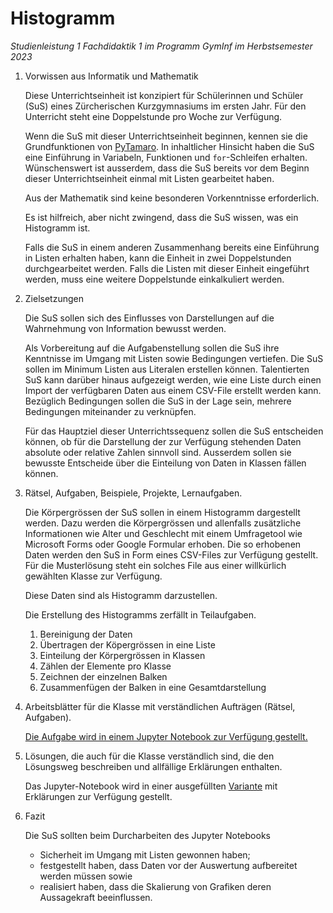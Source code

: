 # Histogramm 

*Studienleistung 1 Fachdidaktik 1 im Programm GymInf im Herbstsemester 2023*

1. Vorwissen aus Informatik und Mathematik

   Diese Unterrichtseinheit ist konzipiert für Schülerinnen und Schüler
   (SuS) eines Zürcherischen Kurzgymnasiums im ersten Jahr. Für den
   Unterricht steht eine Doppelstunde pro Woche zur Verfügung.

   Wenn die SuS mit dieser Unterrichtseinheit beginnen, kennen sie die
   Grundfunktionen von
   [PyTamaro](https://pytamaro.si.usi.ch/).
   In inhaltlicher Hinsicht haben die SuS eine Einführung in Variabeln,
   Funktionen und `for`-Schleifen erhalten. Wünschenswert ist ausserdem, dass
   die SuS bereits vor dem Beginn dieser Unterrichtseinheit einmal mit
   Listen gearbeitet haben.

   Aus der Mathematik sind keine besonderen Vorkenntnisse erforderlich.

   Es ist hilfreich, aber nicht zwingend, dass die SuS wissen, was ein
   Histogramm ist.

   Falls die SuS in einem anderen Zusammenhang bereits eine Einführung
   in Listen erhalten haben, kann die Einheit in zwei Doppelstunden
   durchgearbeitet werden. Falls die Listen mit dieser Einheit
   eingeführt werden, muss eine weitere Doppelstunde einkalkuliert werden.
  
2. Zielsetzungen

   Die SuS sollen sich des Einflusses von Darstellungen auf die
   Wahrnehmung von Information bewusst werden.

   Als Vorbereitung auf die Aufgabenstellung sollen die SuS ihre
   Kenntnisse im Umgang mit Listen sowie Bedingungen vertiefen.
   Die SuS sollen im Minimum Listen aus Literalen erstellen können.
   Talentierten SuS kann darüber hinaus aufgezeigt werden, wie eine
   Liste durch einen Import der verfügbaren Daten aus einem CSV-File
   erstellt werden kann.   
   Bezüglich Bedingungen sollen die SuS in der Lage sein, mehrere
   Bedingungen miteinander zu verknüpfen.

   Für das Hauptziel dieser Unterrichtssequenz sollen die SuS
   entscheiden können, ob für die Darstellung der zur Verfügung
   stehenden Daten absolute oder relative Zahlen sinnvoll sind.
   Ausserdem sollen sie bewusste Entscheide über die Einteilung von
   Daten in Klassen fällen können.
   
3. Rätsel, Aufgaben, Beispiele, Projekte, Lernaufgaben.

   Die Körpergrössen der SuS sollen in einem Histogramm dargestellt
   werden. Dazu werden die Körpergrössen und allenfalls zusätzliche
   Informationen wie Alter und Geschlecht mit einem Umfragetool wie
   Microsoft Forms oder Google Formular erhoben. Die so erhobenen Daten
   werden den SuS in Form eines CSV-Files zur Verfügung gestellt. Für
   die Musterlösung steht ein solches File aus einer willkürlich
   gewählten Klasse zur Verfügung.
   
   Diese Daten sind als Histogramm darzustellen.

   Die Erstellung des Histogramms zerfällt in Teilaufgaben.

   1. Bereinigung der Daten
   2. Übertragen der Köpergrössen in eine Liste
   3. Einteilung der Körpergrössen in Klassen
   4. Zählen der Elemente pro Klasse
   5. Zeichnen der einzelnen Balken
   6. Zusammenfügen der Balken in eine Gesamtdarstellung


4. Arbeitsblätter für die Klasse mit verständlichen Aufträgen (Rätsel,
   Aufgaben).

   [Die Aufgabe wird in einem Jupyter Notebook zur Verfügung gestellt.](https://nbviewer.org/github/Jacques-Mock-Schindler/Studienleistung1/blob/master/docs/Arbeitsblatt_Histogramm.ipynb)

5. Lösungen, die auch für die Klasse verständlich sind, die den
   Lösungsweg beschreiben und allfällige Erklärungen enthalten.

   Das Jupyter-Notebook wird in einer ausgefüllten
   [Variante](https://nbviewer.org/github/Jacques-Mock-Schindler/Studienleistung1/blob/master/docs/Musterloesung_Histogramm.ipynb)
   mit Erklärungen zur Verfügung gestellt.


6. Fazit

   Die SuS sollten beim Durcharbeiten des Jupyter Notebooks
   
   - Sicherheit im Umgang mit Listen gewonnen haben;
   - festgestellt haben, dass Daten vor der Auswertung aufbereitet
     werden müssen sowie
   - realisiert haben, dass die Skalierung von Grafiken deren
     Aussagekraft beeinflussen.
